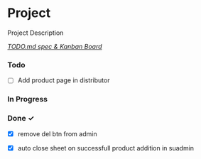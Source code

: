 # Project

Project Description

<em>[TODO.md spec & Kanban Board](https://bit.ly/3fCwKfM)</em>

### Todo

- [ ] Add product page in distributor  

### In Progress


### Done ✓

- [x] remove del btn from admin  
- [x] auto close sheet on successfull product addition in suadmin  

